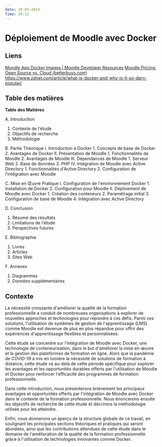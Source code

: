 ```yaml
---
date: 20-03-2024
Time: 10:12
---
```



# Déploiement de Moodle avec Docker

## Liens
[Moodle App Docker Images | Moodle Developer Resources](https://moodledev.io/general/app/development/setup/docker-images)
[Moodle Pricing: Open Source vs. Cloud (betterbuys.com)](https://www.betterbuys.com/lms/moodle-pricing/)
https://www.zdnet.com/article/what-is-docker-and-why-is-it-so-darn-popular/



## Table des matières

**Table des Matières**

A. Introduction
   1. Contexte de l'étude
   2. Objectifs de recherche
   3. Méthodologie

B. Partie Théorique
   I. Introduction à Docker
      1. Concepts de base de Docker
      2. Avantages de Docker
   II. Présentation de Moodle
      1. Fonctionnalités de Moodle
      2. Avantages de Moodle
   III. Dépendances de Moodle
      1. Serveur Web
      2. Base de données
      3. PHP
   IV. Intégration de Moodle avec Active Directory
      1. Fonctionnalités d'Active Directory
      2. Configuration de l'intégration avec Moodle

C. Mise en Œuvre Pratique
   I. Configuration de l'environnement Docker
      1. Installation de Docker
      2. Configuration pour Moodle
   II. Déploiement de Moodle avec Docker
      1. Création des conteneurs
      2. Paramétrage initial
      3. Configuration de base de Moodle
      4. Intégration avec Active Directory

D. Conclusion
   1. Résumé des résultats
   2. Limitations de l'étude
   3. Perspectives futures

E. Bibliographie
   1. Livres
   2. Articles
   3. Sites Web

F. Annexes
   1. Diagrammes
   2. Données supplémentaires

## Contexte

La nécessité croissante d'améliorer la qualité de la formation professionnelle a conduit de nombreuses organisations à explorer de nouvelles approches et technologies pour répondre à ces défis. Parmi ces solutions, l'utilisation de systèmes de gestion de l'apprentissage (LMS) comme Moodle est devenue de plus en plus répandue pour offrir des expériences d'apprentissage flexibles et personnalisées.

Cette étude se concentre sur l'intégration de Moodle avec Docker, une technologie de conteneurisation, dans le but d'améliorer la mise en œuvre et la gestion des plateformes de formation en ligne. Alors que la pandémie de COVID-19 a mis en lumière la nécessité de solutions de formation à distance, cette étude va au-delà de cette période spécifique pour explorer les avantages et les opportunités durables offerts par l'utilisation de Moodle et Docker pour renforcer l'efficacité des programmes de formation professionnelle.

Dans cette introduction, nous présenterons brièvement les principaux avantages et opportunités offerts par l'intégration de Moodle avec Docker dans le contexte de la formation professionnelle. Nous énoncerons ensuite les objectifs de recherche de cette étude et décrirons la méthodologie utilisée pour les atteindre.

Enfin, nous donnerons un aperçu de la structure globale de ce travail, en soulignant les principales sections théoriques et pratiques qui seront abordées, ainsi que les contributions attendues de cette étude dans le domaine de l'amélioration de la qualité de la formation professionnelle grâce à l'utilisation de technologies innovantes comme Docker.


